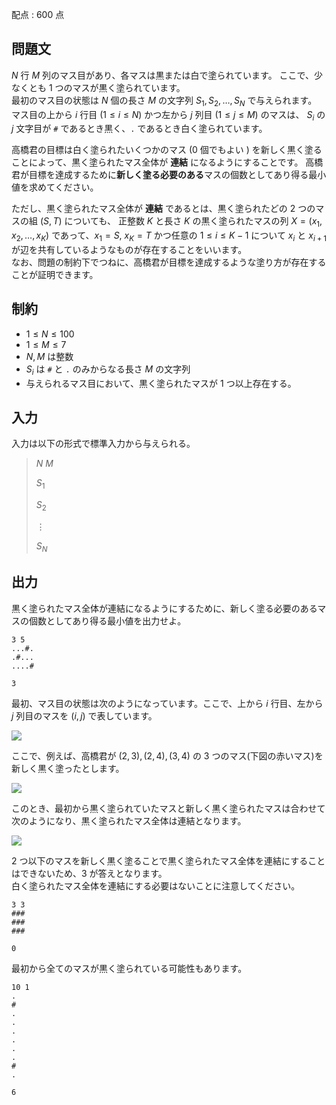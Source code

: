 配点 : $600$ 点

## 問題文

$N$ 行 $M$ 列のマス目があり、各マスは黒または白で塗られています。
ここで、少なくとも $1$ つのマスが黒く塗られています。<br>
最初のマス目の状態は $N$ 個の長さ $M$ の文字列 $S_1,S_2,\ldots,S_N$ で与えられます。<br>
マス目の上から $i$ 行目 $(1\leq i\leq N)$ かつ左から $j$ 列目 $(1\leq j\leq M)$ のマスは、
$S_i$ の $j$ 文字目が `#` であるとき黒く、`.` であるとき白く塗られています。

高橋君の目標は白く塗られたいくつかのマス ($0$ 個でもよい ) を新しく黒く塗ることによって、黒く塗られたマス全体が **連結** になるようにすることです。
高橋君が目標を達成するために**新しく塗る必要のある**マスの個数としてあり得る最小値を求めてください。

ただし、黒く塗られたマス全体が **連結** であるとは、黒く塗られたどの $2$ つのマスの組 $(S,T)$ についても、
正整数 $K$ と長さ $K$ の黒く塗られたマスの列 $X=(x_1,x_2,\ldots,x_K)$ であって、$x_1=S$, $x_K=T$ 
かつ任意の $1\leq i\leq K-1$ について $x_i$ と $x_{i+1}$ が辺を共有しているようなものが存在することをいいます。<br>
なお、問題の制約下でつねに、高橋君が目標を達成するような塗り方が存在することが証明できます。

## 制約

- $1 \leq N \leq 100$
- $1\leq M \leq 7$
- $N,M$ は整数
- $S_i$ は `#` と `.` のみからなる長さ $M$ の文字列
- 与えられるマス目において、黒く塗られたマスが $1$ つ以上存在する。

## 入力

入力は以下の形式で標準入力から与えられる。

> $N$ $M$
> 
> $S_1$
> 
> $S_2$
> 
> $\vdots$
> 
> $S_N$

## 出力

黒く塗られたマス全体が連結になるようにするために、新しく塗る必要のあるマスの個数としてあり得る最小値を出力せよ。

```input1
3 5
...#.
.#...
....#
```

```output1
3
```

最初、マス目の状態は次のようになっています。ここで、上から $i$ 行目、左から $j$ 列目のマスを $(i,j)$ で表しています。

![](https://img.atcoder.jp/abc296/d5b5d945798a02840b8add26271fe2a5.png)

ここで、例えば、高橋君が $(2,3),(2,4),(3,4)$ の $3$ つのマス(下図の赤いマス)を新しく黒く塗ったとします。

![](https://img.atcoder.jp/abc296/d2d0f1745af0dc309341f96dbd83e717.png)

このとき、最初から黒く塗られていたマスと新しく黒く塗られたマスは合わせて次のようになり、黒く塗られたマス全体は連結となります。

![](https://img.atcoder.jp/abc296/76bebc05c2d7c5240151b534ba30f29b.png)

$2$ つ以下のマスを新しく黒く塗ることで黒く塗られたマス全体を連結にすることはできないため、$3$ が答えとなります。<br>
白く塗られたマス全体を連結にする必要はないことに注意してください。

```input2
3 3
###
###
###
```

```output2
0
```

最初から全てのマスが黒く塗られている可能性もあります。

```input3
10 1
.
#
.
.
.
.
.
.
#
.
```

```output3
6
```